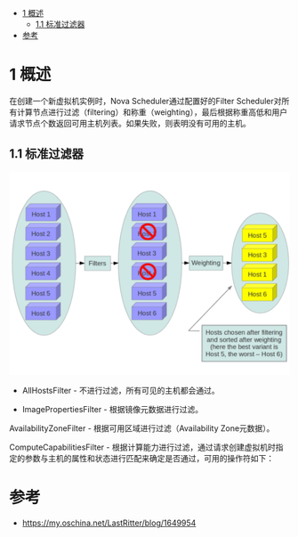 
<!-- @import "[TOC]" {cmd="toc" depthFrom=1 depthTo=6 orderedList=false} -->

<!-- code_chunk_output -->

* [1 概述](#1-概述)
	* [1.1 标准过滤器](#11-标准过滤器)
* [参考](#参考)

<!-- /code_chunk_output -->

# 1 概述

在创建一个新虚拟机实例时，Nova Scheduler通过配置好的Filter Scheduler对所有计算节点进行过滤（filtering）和称重（weighting），最后根据称重高低和用户请求节点个数返回可用主机列表。如果失败，则表明没有可用的主机。

## 1.1 标准过滤器

![](./images/2019-04-26-16-35-15.png)

- AllHostsFilter - 不进行过滤，所有可见的主机都会通过。

- ImagePropertiesFilter - 根据镜像元数据进行过滤。

AvailabilityZoneFilter - 根据可用区域进行过滤（Availability Zone元数据）。

ComputeCapabilitiesFilter - 根据计算能力进行过滤，通过请求创建虚拟机时指定的参数与主机的属性和状态进行匹配来确定是否通过，可用的操作符如下：

# 参考 

- https://my.oschina.net/LastRitter/blog/1649954

